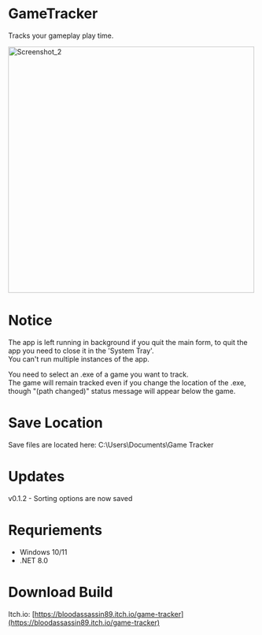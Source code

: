 # GameTracker
Tracks your gameplay play time.

<img src="https://img.itch.zone/aW1hZ2UvMjk5MDIzNS8xODI3MzkyNi5wbmc=/original/FGw08Q.png" alt="Screenshot_2" width="500"/>

# Notice
The app is left running in background if you quit the main form, to quit the app you need to close it in the 'System Tray'.<br>
You can't run multiple instances of the app.

You need to select an .exe of a game you want to track.<br>
The game will remain tracked even if you change the location of the .exe, though "(path changed)" status message will appear below the game.

# Save Location
Save files are located here: C:\Users<USER>\Documents\Game Tracker

# Updates
v0.1.2 - Sorting options are now saved

# Requriements
- Windows 10/11
- .NET 8.0

# Download Build 
Itch.io: [https://bloodassassin89.itch.io/game-tracker](https://bloodassassin89.itch.io/game-tracker)
